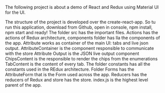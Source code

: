 The following project is about a demo of React and Redux using Material UI for the UI.

The structure of the project is developed over the create-react-app.
So tu run this application, download from Github, open in console,
npm install, npm start and ready!
The folder src has the important files. Actions has the actions of Redux architecture,
components folder has lla the components of the app. Attribute works as container
of the main UI: tabs and live json output. AttributeContainer is the component responsible to communicate
with the store
Attribute Output is the JSON live output component
ChipsContent is the responsible to render the chips from the enumerations
TabContent is the content of every tab.
The folder constants has all the constants used in the REdux architecture.
Folder Forms has the AttributeForm that is the Form used across the app.
Reducers has the reducers of Redux and store has the store.
index.js is the highest level parent of the app.